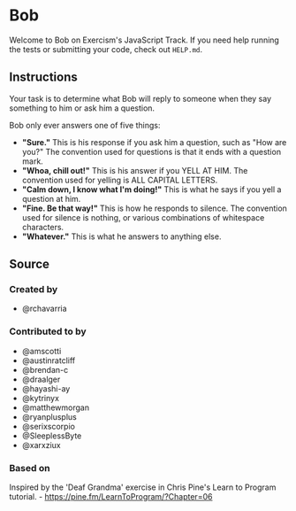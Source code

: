# Bob

Welcome to Bob on Exercism's JavaScript Track.
If you need help running the tests or submitting your code, check out `HELP.md`.

## Instructions

Your task is to determine what Bob will reply to someone when they say something to him or ask him a question.

Bob only ever answers one of five things:

- **"Sure."**
  This is his response if you ask him a question, such as "How are you?"
  The convention used for questions is that it ends with a question mark.
- **"Whoa, chill out!"**
  This is his answer if you YELL AT HIM.
  The convention used for yelling is ALL CAPITAL LETTERS.
- **"Calm down, I know what I'm doing!"**
  This is what he says if you yell a question at him.
- **"Fine. Be that way!"**
  This is how he responds to silence.
  The convention used for silence is nothing, or various combinations of whitespace characters.
- **"Whatever."**
  This is what he answers to anything else.

## Source

### Created by

- @rchavarria

### Contributed to by

- @amscotti
- @austinratcliff
- @brendan-c
- @draalger
- @hayashi-ay
- @kytrinyx
- @matthewmorgan
- @ryanplusplus
- @serixscorpio
- @SleeplessByte
- @xarxziux

### Based on

Inspired by the 'Deaf Grandma' exercise in Chris Pine's Learn to Program tutorial. - https://pine.fm/LearnToProgram/?Chapter=06
